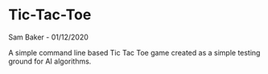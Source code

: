 # Tic-Tac-Toe

Sam Baker - 01/12/2020

 A simple command line based Tic Tac Toe game created as a simple testing ground for AI algorithms.
